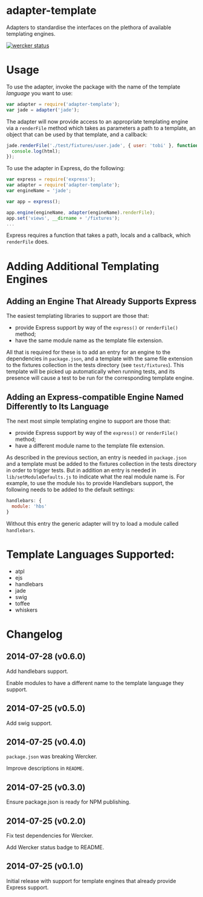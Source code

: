 adapter-template
================

Adapters to standardise the interfaces on the plethora of available templating engines.

[![wercker status](https://app.wercker.com/status/b56d4ba83550c79c90a82f510dc523df/m/master "wercker status")](https://app.wercker.com/project/bykey/b56d4ba83550c79c90a82f510dc523df)

# Usage

To use the adapter, invoke the package with the name of the template *language* you want to use:

```javascript
var adapter = require('adapter-template');
var jade = adapter('jade');
```

The adapter will now provide access to an appropriate templating engine via a `renderFile` method which takes as parameters a path to a template, an object that can be used by that template, and a callback:

```javascript
jade.renderFile('./test/fixtures/user.jade', { user: 'tobi' }, function (err, html){
  console.log(html);
});
```

To use the adapter in Express, do the following:

```javascript
var express = require('express');
var adapter = require('adapter-template');
var engineName = 'jade';

var app = express();

app.engine(engineName, adapter(engineName).renderFile);
app.set('views', __dirname + '/fixtures');
...
```

Express requires a function that takes a path, locals and a callback, which `renderFile` does.

# Adding Additional Templating Engines

## Adding an Engine That Already Supports Express

The easiest templating libraries to support are those that:

* provide Express support by way of the `express()` or `renderFile()` method;
* have the same module name as the template file extension.

All that is required for these is to add an entry for an engine to the dependencies in `package.json`, and a template with the same file extension to the fixtures collection in the tests directory (see `test/fixtures`). This template will be picked up automatically when running tests, and its presence will cause a test to be run for the corresponding template engine.

## Adding an Express-compatible Engine Named Differently to Its Language

The next most simple templating engine to support are those that:

* provide Express support by way of the `express()` or `renderFile()` method;
* have a different module name to the template file extension.

As described in the previous section, an entry is needed in `package.json` and a template must be added to the fixtures collection in the tests directory in order to trigger tests. But in addition an entry is needed in `lib/setModuleDefaults.js` to indicate what the real module name is. For example, to use the module `hbs` to provide Handlebars support, the following needs to be added to the default settings:

```javascript
handlebars: {
  module: 'hbs'
}
```

Without this entry the generic adapter will try to load a module called `handlebars`.

# Template Languages Supported:

* atpl
* ejs
* handlebars
* jade
* swig
* toffee
* whiskers

# Changelog

## 2014-07-28 (v0.6.0)
Add handlebars support.

Enable modules to have a different name to the template language they support.

## 2014-07-25 (v0.5.0)
Add swig support.

## 2014-07-25 (v0.4.0)
`package.json` was breaking Wercker.

Improve descriptions in `README`.

## 2014-07-25 (v0.3.0)
Ensure package.json is ready for NPM publishing.

## 2014-07-25 (v0.2.0)
Fix test dependencies for Wercker.

Add Wercker status badge to README.

## 2014-07-25 (v0.1.0)
Initial release with support for template engines that already provide Express support.

